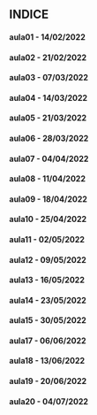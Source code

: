## INDICE
#### aula01 - 14/02/2022
#### aula02 - 21/02/2022
#### aula03 - 07/03/2022
#### aula04 - 14/03/2022
#### aula05 - 21/03/2022
#### aula06 - 28/03/2022
#### aula07 - 04/04/2022
#### aula08 - 11/04/2022
#### aula09 - 18/04/2022
#### aula10 - 25/04/2022
#### aula11 - 02/05/2022
#### aula12 - 09/05/2022
#### aula13 - 16/05/2022
#### aula14 - 23/05/2022
#### aula15 - 30/05/2022
#### aula17 - 06/06/2022
#### aula18 - 13/06/2022
#### aula19 - 20/06/2022
#### aula20 - 04/07/2022

